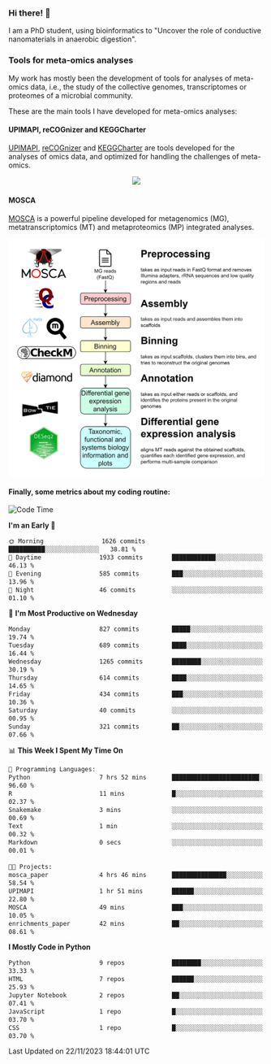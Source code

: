 ### Hi there! 👋

I am a PhD student, using bioinformatics to "Uncover the role of conductive nanomaterials in anaerobic digestion".

### Tools for meta-omics analyses

My work has mostly been the development of tools for analyses of meta-omics data, i.e., the study of the collective genomes, transcriptomes or proteomes of a microbial community.

These are the main tools I have developed for meta-omics analyses:

#### UPIMAPI, reCOGnizer and KEGGCharter

[UPIMAPI](https://github.com/iquasere/UPIMAPI), [reCOGnizer](https://github.com/iquasere/reCOGnizer) and [KEGGCharter](https://github.com/iquasere/KEGGCharter) are tools developed for the analyses of omics data, and optimized for handling the challenges of meta-omics.

<p align="center">
    <img src="assets/annotation_paper.png">
</p>

#### MOSCA

[MOSCA](https://github.com/iquasere/MOSCA) is a powerful pipeline developed for metagenomics (MG), metatranscriptomics (MT) and metaproteomics (MP) integrated analyses.

<p align="center">
    <img src="assets/mosca_workflow.png" align="center" width="700">
</p>


#### Finally, some metrics about my coding routine:

<!--START_SECTION:waka-->
![Code Time](http://img.shields.io/badge/Code%20Time-706%20hrs%2016%20mins-blue)

**I'm an Early 🐤** 

```text
🌞 Morning                1626 commits        ██████████░░░░░░░░░░░░░░░   38.81 % 
🌆 Daytime                1933 commits        ████████████░░░░░░░░░░░░░   46.13 % 
🌃 Evening                585 commits         ███░░░░░░░░░░░░░░░░░░░░░░   13.96 % 
🌙 Night                  46 commits          ░░░░░░░░░░░░░░░░░░░░░░░░░   01.10 % 
```
📅 **I'm Most Productive on Wednesday** 

```text
Monday                   827 commits         █████░░░░░░░░░░░░░░░░░░░░   19.74 % 
Tuesday                  689 commits         ████░░░░░░░░░░░░░░░░░░░░░   16.44 % 
Wednesday                1265 commits        ████████░░░░░░░░░░░░░░░░░   30.19 % 
Thursday                 614 commits         ████░░░░░░░░░░░░░░░░░░░░░   14.65 % 
Friday                   434 commits         ███░░░░░░░░░░░░░░░░░░░░░░   10.36 % 
Saturday                 40 commits          ░░░░░░░░░░░░░░░░░░░░░░░░░   00.95 % 
Sunday                   321 commits         ██░░░░░░░░░░░░░░░░░░░░░░░   07.66 % 
```


📊 **This Week I Spent My Time On** 

```text
💬 Programming Languages: 
Python                   7 hrs 52 mins       ████████████████████████░   96.60 % 
R                        11 mins             █░░░░░░░░░░░░░░░░░░░░░░░░   02.37 % 
Snakemake                3 mins              ░░░░░░░░░░░░░░░░░░░░░░░░░   00.69 % 
Text                     1 min               ░░░░░░░░░░░░░░░░░░░░░░░░░   00.32 % 
Markdown                 0 secs              ░░░░░░░░░░░░░░░░░░░░░░░░░   00.01 % 

🐱‍💻 Projects: 
mosca_paper              4 hrs 46 mins       ███████████████░░░░░░░░░░   58.54 % 
UPIMAPI                  1 hr 51 mins        ██████░░░░░░░░░░░░░░░░░░░   22.80 % 
MOSCA                    49 mins             ███░░░░░░░░░░░░░░░░░░░░░░   10.05 % 
enrichments_paper        42 mins             ██░░░░░░░░░░░░░░░░░░░░░░░   08.61 % 
```

**I Mostly Code in Python** 

```text
Python                   9 repos             ████████░░░░░░░░░░░░░░░░░   33.33 % 
HTML                     7 repos             ██████░░░░░░░░░░░░░░░░░░░   25.93 % 
Jupyter Notebook         2 repos             ██░░░░░░░░░░░░░░░░░░░░░░░   07.41 % 
JavaScript               1 repo              █░░░░░░░░░░░░░░░░░░░░░░░░   03.70 % 
CSS                      1 repo              █░░░░░░░░░░░░░░░░░░░░░░░░   03.70 % 
```




 Last Updated on 22/11/2023 18:44:01 UTC
<!--END_SECTION:waka-->
